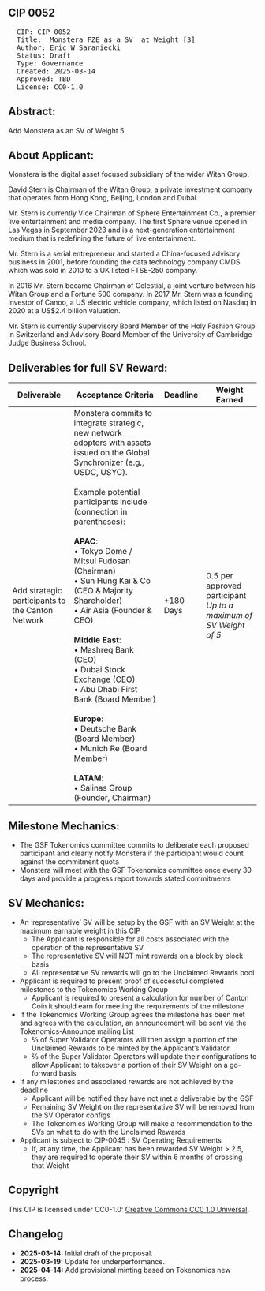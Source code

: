 ## CIP 0052

<pre>
  CIP: CIP 0052
  Title:  Monstera FZE as a SV  at Weight [3] 
  Author: Eric W Saraniecki 
  Status: Draft 
  Type: Governance 
  Created: 2025-03-14
  Approved: TBD
  License: CC0-1.0
</pre>

## Abstract:
Add Monstera as an SV of Weight 5

## About Applicant:
Monstera is the digital asset focused subsidiary of the wider Witan Group.

David Stern is Chairman of the Witan Group, a private investment company that operates from Hong Kong, Beijing, London and Dubai.

Mr. Stern is currently Vice Chairman of Sphere Entertainment Co., a premier live entertainment and media company. The first Sphere venue opened in Las Vegas in September 2023 and is a next-generation entertainment medium that is redefining the future of live entertainment.

Mr. Stern is a serial entrepreneur and started a China-focused advisory business in 2001, before founding the data technology company CMDS which was sold in 2010 to a UK listed FTSE-250 company.

In 2016 Mr. Stern became Chairman of Celestial, a joint venture between his Witan Group and a Fortune 500 company. In 2017 Mr. Stern was a founding investor of Canoo, a US electric vehicle company, which listed on Nasdaq in 2020 at a US$2.4 billion valuation.

Mr. Stern is currently Supervisory Board Member of the Holy Fashion Group in Switzerland and Advisory Board Member of the University of Cambridge Judge Business School.


## Deliverables for full SV Reward:

| Deliverable | Acceptance Criteria | Deadline | Weight Earned |
|------------|---------------------|----------|----------------|
| Add strategic participants to the Canton Network | Monstera commits to integrate strategic, new network adopters with assets issued on the Global Synchronizer (e.g., USDC, USYC).<br><br>Example potential participants include (connection in parentheses):<br><br>**APAC**:<br>• Tokyo Dome / Mitsui Fudosan (Chairman)<br>• Sun Hung Kai & Co (CEO & Majority Shareholder)<br>• Air Asia (Founder & CEO)<br><br>**Middle East**:<br>• Mashreq Bank (CEO)<br>• Dubai Stock Exchange (CEO)<br>• Abu Dhabi First Bank (Board Member)<br><br>**Europe**:<br>• Deutsche Bank (Board Member)<br>• Munich Re (Board Member)<br><br>**LATAM**:<br>• Salinas Group (Founder, Chairman) | +180 Days | 0.5 per approved participant<br>_Up to a maximum of SV Weight of 5_ |


## Milestone Mechanics: 
* The GSF Tokenomics committee commits to deliberate each proposed participant and clearly notify Monstera if the participant would count against the commitment quota 
* Monstera will meet with the GSF Tokenomics committee once every 30 days and provide a progress report towards stated commitments

## SV Mechanics: 
* An ‘representative’ SV will be setup by the GSF with an SV Weight at the maximum earnable weight in this CIP
    * The Applicant is responsible for all costs associated with the operation of the representative SV
    * The representative SV will NOT mint rewards on a block by block basis
    * All representative SV rewards will go to the Unclaimed Rewards pool
* Applicant is required to present proof of successful completed milestones to the Tokenomics Working Group
    * Applicant is required to present a calculation for number of Canton Coin it should earn for meeting the requirements of the milestone
* If the Tokenomics Working Group agrees the milestone has been met and agrees with the calculation, an announcement will be sent via the Tokenomics-Announce mailing List
    * ⅔ of Super Validator Operators will then assign a portion of the Unclaimed Rewards to be minted by the Applicant’s Validator
    * ⅔ of the Super Validator Operators will update their configurations to allow Applicant to takeover a portion of their SV Weight on a go-forward basis
* If any milestones and associated rewards are not achieved by the deadline
    * Applicant will be notified they have not met a deliverable by the GSF 
    * Remaining SV Weight on the representative SV will be removed from the SV Operator configs
    * The Tokenomics Working Group will make a recommendation to the SVs on what to do with the Unclaimed Rewards 
* Applicant is subject to CIP-0045 : SV Operating Requirements
    * If, at any time, the Applicant has been rewarded SV Weight > 2.5, they are required to operate their SV within 6 months of crossing that Weight

## Copyright

This CIP is licensed under CC0-1.0: [Creative Commons CC0 1.0 Universal](https://creativecommons.org/publicdomain/zero/1.0/).

## Changelog

* **2025-03-14:** Initial draft of the proposal.
* **2025-03-19:** Update for underperformance. 
* **2025-04-14:** Add provisional minting based on Tokenomics new process. 
